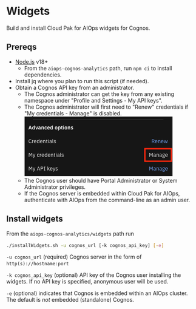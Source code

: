 # Widgets

Build and install Cloud Pak for AIOps widgets for Cognos.

## Prereqs
- [Node.js](https://nodejs.org/en/download/package-manager) v18+
  - From the `aiops-cognos-analytics` path, run `npm ci` to install dependencies.
- Install jq where you plan to run this script (if needed).
- Obtain a Cognos API key from an administrator.
  - The Cognos administrator can get the key from any existing namespace under "Profile and Settings - My API keys".
  - The Cognos administrator will first need to "Renew" credentials if "My credentials - Manage" is disabled.
  ![credentials](../images/credentials.png)
  - The Cognos user should have Portal Administrator or System Administrator privileges.
  - If the Cognos server is embedded within Cloud Pak for AIOps, authenticate with AIOps from the command-line as an admin user.

## Install widgets
From the `aiops-cognos-analytics/widgets` path run
```bash
./installWidgets.sh -u cognos_url [-k cognos_api_key] [-e]
```

`-u cognos_url` (required) Cognos server in the form of `http(s)://hostname:port`

`-k cognos_api_key` (optional) API key of the Cognos user installing the widgets. If no API key is specified, anonymous user will be used.

`-e` (optional) indicates that Cognos is embedded within an AIOps cluster. The default is *not* embedded (standalone) Cognos.
